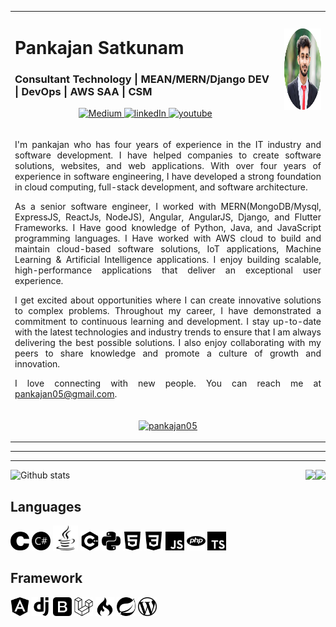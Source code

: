 <div> </div>
<table align="center">
  <tr>
    <td colspan=8 align="left" > 
      <h1> Pankajan Satkunam </h1>
      <h3> Consultant Technology | MEAN/MERN/Django DEV | DevOps | AWS SAA | CSM </h3>
      <p align="center">
        <a href="https://medium.com/@pankajan05">
          <img src="https://img.shields.io/badge/Medium-pankajan05-green?style=for-the-badge&logo=medium" alt="Medium" />
        </a>
        <a href="http://linkedin.com/pankajan05">
          <img src="https://img.shields.io/badge/linkedIn-pankajan05-blue?style=for-the-badge&logo=linkedIn" alt="linkedIn"/>
        </a>
<!--         <a href="https://www.instagram.com/pankajan05_/">
          <img src="https://img.shields.io/badge/Instagram-Pankajan05-orange?style=for-the-badge&logo=instagram" alt="instagram"/>
        </a> -->
        <a href="https://www.youtube.com/channel/UCR7mAHRmmErd6Io_cjkhWNQ">
          <img src="https://img.shields.io/badge/YouTube-Pankajan05-red?style=for-the-badge&logo=youtube" alt="youtube"/>
        </a>
      </p>
    </td>
    <td  colspan=4><img src="https://github.com/pankajan05/pankajan05/blob/main/profiles.png" style="height:130px;"></td>
  </tr>
  <tr>
    <td colspan=12 align="justify" >
      <p>I'm pankajan who has four years of experience in the IT industry and software development. I have helped companies to create software solutions, websites, and web applications. With over four years of experience in software engineering, I have developed a strong foundation in cloud computing, full-stack development, and software architecture.

As a senior software engineer, I worked with MERN(MongoDB/Mysql, ExpressJS, ReactJs, NodeJS), Angular, AngularJS, Django, and Flutter Frameworks. I Have good knowledge of Python, Java, and JavaScript programming languages. I Have worked with AWS cloud to build and maintain cloud-based software solutions, IoT applications, Machine Learning & Artificial Intelligence applications. I enjoy building scalable, high-performance applications that deliver an exceptional user experience.

I get excited about opportunities where I can create innovative solutions to complex problems. Throughout my career, I have demonstrated a commitment to continuous learning and development. I stay up-to-date with the latest technologies and industry trends to ensure that I am always delivering the best possible solutions. I also enjoy collaborating with my peers to share knowledge and promote a culture of growth and innovation.

I love connecting with new people. You can reach me at pankajan05@gmail.com.</p>
    </td>
  </tr>
  <tr>
    <td colspan=12>
      <p align="center"> <a href="https://github.com/ryo-ma/github-profile-trophy"><img src="https://github-profile-trophy.vercel.app/?username=pankajan05" alt="pankajan05" /></a> </p>      
    </td>
  </tr>
  
</table>




<hr>


<hr>
<div>
<span></span>
<span></span>
</div>



<img src="https://media.giphy.com/media/SqeaJvuHTby1fW2wdL/giphy.gif" height="200px" align="right">





![Github stats](https://github-readme-stats.vercel.app/api?username=pankajan05&show_icons=true&hide_border=true) <img src="https://media.giphy.com/media/Y0uU6oq3hJ1Gu2Er1q/giphy.gif" height="300px" align="right">




## Languages
<img src="https://github.com/pankajan05/pankajan05/blob/main/logo/c.svg" height="30px" style="fill:green">    <img src="https://github.com/pankajan05/pankajan05/blob/main/logo/csharp.svg" height="30px">    <img src="https://github.com/pankajan05/pankajan05/blob/main/logo/java.svg" height="40px">     <img src="https://github.com/pankajan05/pankajan05/blob/main/logo/cplusplus.svg" height="30px">     <img src="https://github.com/pankajan05/pankajan05/blob/main/logo/python.svg" height="30px">     <img src="https://github.com/pankajan05/pankajan05/blob/main/logo/html5.svg" height="30px">    <img src="https://github.com/pankajan05/pankajan05/blob/main/logo/css3.svg" height="30px">    <img src="https://github.com/pankajan05/pankajan05/blob/main/logo/javascript.svg" height="30px">    <img src="https://github.com/pankajan05/pankajan05/blob/main/logo/php.svg" height="30px">    <img src="https://github.com/pankajan05/pankajan05/blob/main/logo/typescript.svg" height="30px">

## Framework
<img src="https://github.com/pankajan05/pankajan05/blob/main/logo/framework/angular.svg" height="30px"> <img src="https://github.com/pankajan05/pankajan05/blob/main/logo/framework/django.svg" height="30px"> <img src="https://github.com/pankajan05/pankajan05/blob/main/logo/framework/bootstrap.svg" height="30px"> <img src="https://github.com/pankajan05/pankajan05/blob/main/logo/framework/laravel.svg" height="30px"> <img src="https://github.com/pankajan05/pankajan05/blob/main/logo/framework/codeigniter.svg" height="30px"> <img src="https://github.com/pankajan05/pankajan05/blob/main/logo/framework/spring.svg" height="30px"> <img src="https://github.com/pankajan05/pankajan05/blob/main/logo/framework/wordpress.svg" height="30px">

